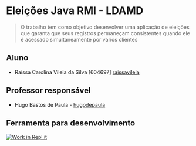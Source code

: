 # Eleições Java RMI - LDAMD
> O trabalho tem como objetivo desenvolver uma aplicação de eleições que garanta que seus registros permaneçam consistentes quando ele é acessado simultaneamente por vários clientes 

## Aluno


* Raíssa Carolina Vilela da Silva [604697] [raissavilela](https://github.com/raissavilela)

## Professor responsável

* Hugo Bastos de Paula - [hugodepaula](https://github.com/hugodepaula)

## Ferramenta para desenvolvimento
[![Work in Repl.it](https://classroom.github.com/assets/work-in-replit-14baed9a392b3a25080506f3b7b6d57f295ec2978f6f33ec97e36a161684cbe9.svg)](https://repl.it/@raissavilela/election-rmi-raissavilela)
